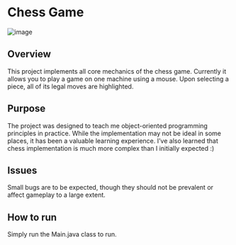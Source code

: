 # Chess Game
![image](https://github.com/user-attachments/assets/66ccb5a0-4966-45f7-8366-c896648989f0)

## Overview
This project implements all core mechanics of the chess game. Currently it allows you to play a game on one machine using a mouse.
Upon selecting a piece, all of its legal moves are highlighted.

## Purpose
The project was designed to teach me object-oriented programming principles in practice. While the implementation may not be ideal in some places, it has been a valuable learning experience. I’ve also learned that chess implementation is much more complex than I initially expected :)

## Issues
Small bugs are to be expected, though they should not be prevalent or affect gameplay to a large extent.

## How to run
Simply run the Main.java class to run.
